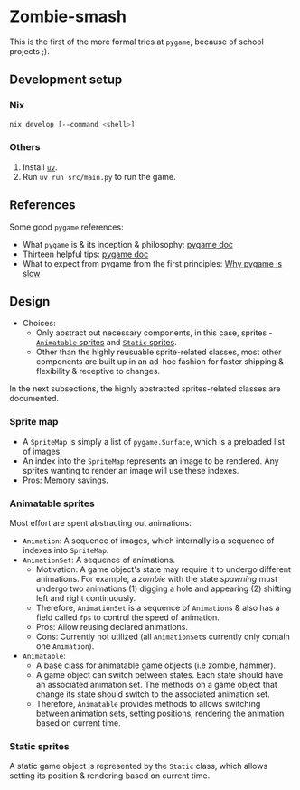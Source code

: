 # Zombie-smash

This is the first of the more formal tries at `pygame`, because of school projects ;).

## Development setup

### Nix

```bash
nix develop [--command <shell>]
```

### Others

1. Install [`uv`](https://docs.astral.sh/uv/getting-started/installation/).
2. Run `uv run src/main.py` to run the game.

## References

Some good `pygame` references:
  - What `pygame` is & its inception & philosophy: [pygame doc](https://www.pygame.org/docs/tut/PygameIntro.html)
  - Thirteen helpful tips: [pygame doc](https://www.pygame.org/docs/tut/newbieguide.html)
  - What to expect from pygame from the first principles: [Why pygame is slow](https://blubberquark.tumblr.com/post/630054903238262784/why-pygame-is-slow)

## Design

- Choices:
  - Only abstract out necessary components, in this case, sprites - [`Animatable` sprites](/src/sprites/Animatable.py) and [`Static` sprites](/src/sprites/Static.py).
  - Other than the highly reusuable sprite-related classes, most other components are built up in an ad-hoc fashion for faster shipping & flexibility & receptive to changes.

In the next subsections, the highly abstracted sprites-related classes are documented.

### Sprite map

- A `SpriteMap` is simply a list of `pygame.Surface`, which is a preloaded list of images.
- An index into the `SpriteMap` represents an image to be rendered. Any sprites wanting to render an image will use these indexes.
- Pros: Memory savings.

### Animatable sprites

Most effort are spent abstracting out animations:
- `Animation`: A sequence of images, which internally is a sequence of indexes into `SpriteMap`.
- `AnimationSet`: A sequence of animations.
  - Motivation: A game object's state may require it to undergo different animations. For example, a *zombie* with the state *spawning* must undergo two animations (1) digging a hole and appearing (2) shifting left and right continuously.
  - Therefore, `AnimationSet` is a sequence of `Animation`s & also has a field called `fps` to control the speed of animation.
  - Pros: Allow reusing declared animations.
  - Cons: Currently not utilized (all `AnimationSet`s currently only contain one `Animation`).
- `Animatable`:
  - A base class for animatable game objects (i.e zombie, hammer).
  - A game object can switch between states. Each state should have an associated animation set. The methods on a game object that change its state should switch to the associated animation set.
  - Therefore, `Animatable` provides methods to allows switching between animation sets, setting positions, rendering the animation based on current time.

### Static sprites

A static game object is represented by the `Static` class, which allows setting its position & rendering based on current time.
